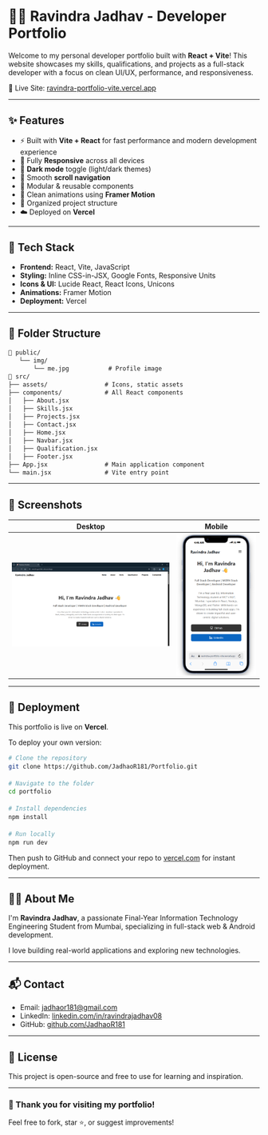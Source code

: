 
# 🧑‍💻 Ravindra Jadhav - Developer Portfolio

Welcome to my personal developer portfolio built with **React + Vite**! This website showcases my skills, qualifications, and projects as a full-stack developer with a focus on clean UI/UX, performance, and responsiveness.

🚀 Live Site: [ravindra-portfolio-vite.vercel.app](https://ravindra-portfolio-vite.vercel.app/)

---

## ✨ Features

- ⚡ Built with **Vite + React** for fast performance and modern development experience
- 📱 Fully **Responsive** across all devices
- 🌙 **Dark mode** toggle (light/dark themes)
- 🧭 Smooth **scroll navigation**
- 🧩 Modular & reusable components
- 🎯 Clean animations using **Framer Motion**
- 📂 Organized project structure
- ☁️ Deployed on **Vercel**

---

## 🧩 Tech Stack

- **Frontend:** React, Vite, JavaScript
- **Styling:** Inline CSS-in-JSX, Google Fonts, Responsive Units
- **Icons & UI:** Lucide React, React Icons, Unicons
- **Animations:** Framer Motion
- **Deployment:** Vercel

---

## 📂 Folder Structure

```
📁 public/
   └── img/
       └── me.jpg           # Profile image
📁 src/
├── assets/                # Icons, static assets
├── components/            # All React components
│   ├── About.jsx
│   ├── Skills.jsx
│   ├── Projects.jsx
│   ├── Contact.jsx
│   ├── Home.jsx
│   ├── Navbar.jsx
│   ├── Qualification.jsx
│   ├── Footer.jsx
├── App.jsx                # Main application component
└── main.jsx               # Vite entry point
```

---

## 📸 Screenshots

| Desktop | Mobile |
|--------|--------|
| ![Desktop View](/public/screenshots/desktop-view.png) | ![Mobile View](/public/screenshots/mobile-view.png) |

---

## 🚀 Deployment

This portfolio is live on **Vercel**.

To deploy your own version:

```bash
# Clone the repository
git clone https://github.com/JadhaoR181/Portfolio.git

# Navigate to the folder
cd portfolio

# Install dependencies
npm install

# Run locally
npm run dev
```

Then push to GitHub and connect your repo to [vercel.com](https://vercel.com/) for instant deployment.

---

## 🧑‍🎓 About Me

I'm **Ravindra Jadhav**, a passionate Final-Year Information Technology Engineering Student from Mumbai, specializing in full-stack web & Android development.

I love building real-world applications and exploring new technologies.

---

## 📬 Contact

- Email: [jadhaor181@gmail.com](mailto:jadhaor181@gmail.com)
- LinkedIn: [linkedin.com/in/ravindrajadhav08](https://www.linkedin.com/in/ravindrajadhav08/)
- GitHub: [github.com/JadhaoR181](https://github.com/JadhaoR181)

---

## 📄 License

This project is open-source and free to use for learning and inspiration.

---

### 💖 Thank you for visiting my portfolio!

Feel free to fork, star ⭐, or suggest improvements!
